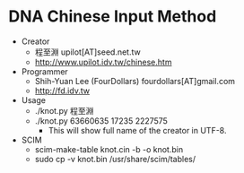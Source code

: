 # DNA Chinese Input Method

* Creator
    * 程至淵 upilot[AT]seed.net.tw
    * <http://www.upilot.idv.tw/chinese.htm>
* Programmer
    * Shih-Yuan Lee (FourDollars) fourdollars[AT]gmail.com
    * <http://fd.idv.tw>
* Usage
    * ./knot.py 程至淵
    * ./knot.py 63660635 17235 2227575
        - This will show full name of the creator in UTF-8.
* SCIM
    * scim-make-table knot.cin -b -o knot.bin
    * sudo cp -v knot.bin /usr/share/scim/tables/
